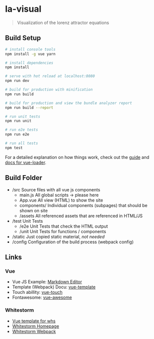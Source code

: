 # la-visual

> Visualization of the lorenz attractor equations

## Build Setup

``` bash
# install console tools
npm install -g vue yarn

# install dependencies
npm install

# serve with hot reload at localhost:8080
npm run dev

# build for production with minification
npm run build

# build for production and view the bundle analyzer report
npm run build --report

# run unit tests
npm run unit

# run e2e tests
npm run e2e

# run all tests
npm test
```

For a detailed explanation on how things work, check out the [guide](http://vuejs-templates.github.io/webpack/) and [docs for vue-loader](http://vuejs.github.io/vue-loader).

## Build Folder
* /src Source files with all vue js components
  * main.js All global scripts -> please here
  * App.vue All view (HTML) to show the site
  * components/ Individual components (subpages) that should be shown on
  site
  * /assets All referenced assets that are referenced in HTML/JS
* /test Unit Tests
  * /e2e Unit Tests that check the HTML output
  * /unit Unit Tests for functions / components
* /static Just copied static material, _not needed_
* /config Configuration of the build process (webpack config)

## Links

### Vue
* Vue JS Example: [Markdown Editor](https://vuejs.org/v2/examples/)
* Template (Webpack) Docu: [vue-template](https://vuejs-templates.github.io/webpack/)
* Touch abillity: [vue-touch](https://github.com/vuejs/vue-touch)
* Fontawesome: [vue-awesome](https://github.com/Justineo/vue-awesome)


### Whitestorm
* [Vue template for whs](https://github.com/waif1989/vue-whs/tree/master/src/components)
* [Whitestorm Homepage](https://whs.io/index.html)
* [Whitestorm Webpack](https://whs.io/Usage%20with%20webpack.html)
